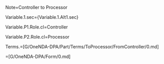 
Note=Controller to Processor

Variable.1.sec={Variable.1.Alt1.sec}

Variable.P1.Role.cl=Controller

Variable.P2.Role.cl=Processor

Terms.=[G/OneNDA-DPA/Part/Terms/ToProcessor/FromController/0.md]

=[G/OneNDA-DPA/Form/0.md]
